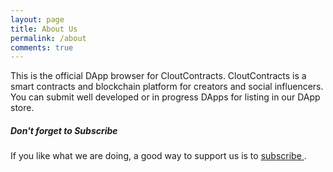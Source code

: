 ```yaml
---
layout: page
title: About Us
permalink: /about
comments: true
---
```


<div class="row justify-content-between">
<div class="col-md-8 pr-5">

<p> This is the official DApp browser for CloutContracts. CloutContracts is a smart contracts and blockchain platform for creators and social influencers. You can submit well developed or in progress DApps for listing in our DApp store. </p>

</div>

<div class="col-md-4">

<div class="sticky-top sticky-top-80">
<h5>Don't forget to Subscribe</h5>

<p> If you like what we are doing, a good way to support us is to <a target="_blank" href="https://cloutcontracts.us5.list-manage.com/subscribe/post?u=efcda0497ed1fd5bae7ca7f0f&amp;id=82532a4122">subscribe <i class="fab fa-github"></i></a>.</p>

</div>
</div>
</div>
